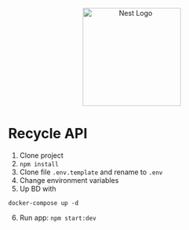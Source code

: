 <p align="center">
  <a href="http://nestjs.com/" target="blank"><img src="https://nestjs.com/img/logo-small.svg" width="200" alt="Nest Logo" /></a>
</p>

# Recycle API

1. Clone project
2. ```npm install```
3. Clone file ```.env.template``` and rename to ```.env```
4. Change environment variables
5. Up BD with
```
docker-compose up -d
```

6. Run app: ```npm start:dev```